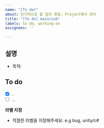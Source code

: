 ```yaml
---
name: "[To do]"
about: 단기적으로 할 일의 묶음, Project에서 관리
title: "[To do] main/sub"
labels: to do, working-on
assignees: ''

---
```


## 설명
- 목적:

## To do
- [x] .
- [ ] ..

**라벨 지정** 
- 적절한 라벨을 지정해주세요: e.g bug, unity/c#
